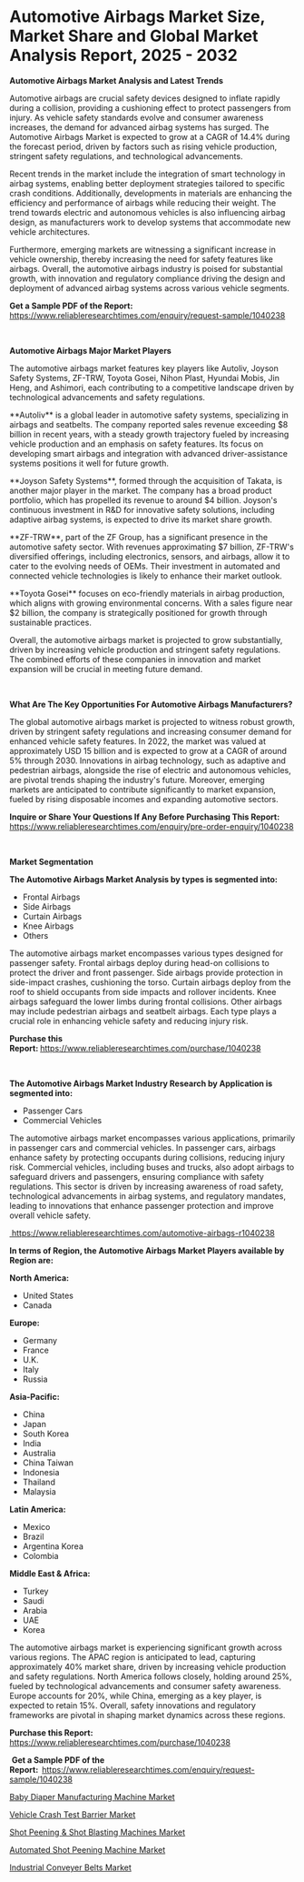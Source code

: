 <p><h1>Automotive Airbags Market Size, Market Share and Global Market Analysis Report, 2025 - 2032</h1></p><p><strong>Automotive Airbags Market Analysis and Latest Trends</strong></p>
<p><p>Automotive airbags are crucial safety devices designed to inflate rapidly during a collision, providing a cushioning effect to protect passengers from injury. As vehicle safety standards evolve and consumer awareness increases, the demand for advanced airbag systems has surged. The Automotive Airbags Market is expected to grow at a CAGR of 14.4% during the forecast period, driven by factors such as rising vehicle production, stringent safety regulations, and technological advancements. </p><p>Recent trends in the market include the integration of smart technology in airbag systems, enabling better deployment strategies tailored to specific crash conditions. Additionally, developments in materials are enhancing the efficiency and performance of airbags while reducing their weight. The trend towards electric and autonomous vehicles is also influencing airbag design, as manufacturers work to develop systems that accommodate new vehicle architectures. </p><p>Furthermore, emerging markets are witnessing a significant increase in vehicle ownership, thereby increasing the need for safety features like airbags. Overall, the automotive airbags industry is poised for substantial growth, with innovation and regulatory compliance driving the design and deployment of advanced airbag systems across various vehicle segments.</p></p>
<p><strong>Get a Sample PDF of the Report:&nbsp;</strong> <a href="https://www.reliableresearchtimes.com/enquiry/request-sample/1040238?utm_campaign=3255&utm_medium=2&utm_source=Github&utm_content=ia&utm_term=30032025&utm_id=automotive-airbags">https://www.reliableresearchtimes.com/enquiry/request-sample/1040238</a></p>
<p>&nbsp;</p>
<p><strong>Automotive Airbags Major Market Players</strong></p>
<p><p>The automotive airbags market features key players like Autoliv, Joyson Safety Systems, ZF-TRW, Toyota Gosei, Nihon Plast, Hyundai Mobis, Jin Heng, and Ashimori, each contributing to a competitive landscape driven by technological advancements and safety regulations.</p><p>**Autoliv** is a global leader in automotive safety systems, specializing in airbags and seatbelts. The company reported sales revenue exceeding $8 billion in recent years, with a steady growth trajectory fueled by increasing vehicle production and an emphasis on safety features. Its focus on developing smart airbags and integration with advanced driver-assistance systems positions it well for future growth.</p><p>**Joyson Safety Systems**, formed through the acquisition of Takata, is another major player in the market. The company has a broad product portfolio, which has propelled its revenue to around $4 billion. Joyson's continuous investment in R&D for innovative safety solutions, including adaptive airbag systems, is expected to drive its market share growth.</p><p>**ZF-TRW**, part of the ZF Group, has a significant presence in the automotive safety sector. With revenues approximating $7 billion, ZF-TRW's diversified offerings, including electronics, sensors, and airbags, allow it to cater to the evolving needs of OEMs. Their investment in automated and connected vehicle technologies is likely to enhance their market outlook.</p><p>**Toyota Gosei** focuses on eco-friendly materials in airbag production, which aligns with growing environmental concerns. With a sales figure near $2 billion, the company is strategically positioned for growth through sustainable practices.</p><p>Overall, the automotive airbags market is projected to grow substantially, driven by increasing vehicle production and stringent safety regulations. The combined efforts of these companies in innovation and market expansion will be crucial in meeting future demand.</p></p>
<p>&nbsp;</p>
<p><strong>What Are The Key Opportunities For Automotive Airbags Manufacturers?</strong></p>
<p><p>The global automotive airbags market is projected to witness robust growth, driven by stringent safety regulations and increasing consumer demand for enhanced vehicle safety features. In 2022, the market was valued at approximately USD 15 billion and is expected to grow at a CAGR of around 5% through 2030. Innovations in airbag technology, such as adaptive and pedestrian airbags, alongside the rise of electric and autonomous vehicles, are pivotal trends shaping the industry's future. Moreover, emerging markets are anticipated to contribute significantly to market expansion, fueled by rising disposable incomes and expanding automotive sectors.</p></p>
<p><strong>Inquire or Share Your Questions If Any Before Purchasing This Report:</strong> <a href="https://www.reliableresearchtimes.com/enquiry/pre-order-enquiry/1040238?utm_campaign=3255&utm_medium=2&utm_source=Github&utm_content=ia&utm_term=30032025&utm_id=automotive-airbags">https://www.reliableresearchtimes.com/enquiry/pre-order-enquiry/1040238</a></p>
<p>&nbsp;</p>
<p><strong>Market Segmentation</strong></p>
<p><strong>The Automotive Airbags Market Analysis by types is segmented into:</strong></p>
<p><ul><li>Frontal Airbags</li><li>Side Airbags</li><li>Curtain Airbags</li><li>Knee Airbags</li><li>Others</li></ul></p>
<p><p>The automotive airbags market encompasses various types designed for passenger safety. Frontal airbags deploy during head-on collisions to protect the driver and front passenger. Side airbags provide protection in side-impact crashes, cushioning the torso. Curtain airbags deploy from the roof to shield occupants from side impacts and rollover incidents. Knee airbags safeguard the lower limbs during frontal collisions. Other airbags may include pedestrian airbags and seatbelt airbags. Each type plays a crucial role in enhancing vehicle safety and reducing injury risk.</p></p>
<p><strong>Purchase this Report:&nbsp;</strong><a href="https://www.reliableresearchtimes.com/purchase/1040238?utm_campaign=3255&utm_medium=2&utm_source=Github&utm_content=ia&utm_term=30032025&utm_id=automotive-airbags">https://www.reliableresearchtimes.com/purchase/1040238</a></p>
<p>&nbsp;</p>
<p><strong>The Automotive Airbags Market Industry Research by Application is segmented into:</strong></p>
<p><ul><li>Passenger Cars</li><li>Commercial Vehicles</li></ul></p>
<p><p>The automotive airbags market encompasses various applications, primarily in passenger cars and commercial vehicles. In passenger cars, airbags enhance safety by protecting occupants during collisions, reducing injury risk. Commercial vehicles, including buses and trucks, also adopt airbags to safeguard drivers and passengers, ensuring compliance with safety regulations. This sector is driven by increasing awareness of road safety, technological advancements in airbag systems, and regulatory mandates, leading to innovations that enhance passenger protection and improve overall vehicle safety.</p></p>
<p><a href="https://www.reliableresearchtimes.com/automotive-airbags-r1040238?utm_campaign=3255&utm_medium=2&utm_source=Github&utm_content=ia&utm_term=30032025&utm_id=automotive-airbags">&nbsp;https://www.reliableresearchtimes.com/automotive-airbags-r1040238</a></p>
<p><strong>In terms of Region, the Automotive Airbags Market Players available by Region are:</strong></p>
<p>
    <p> <strong> North America: </strong>
        <ul>
            <li>United States</li>
            <li>Canada</li>
        </ul>
        </p> 
    <p> <strong> Europe: </strong>
        <ul>
            <li>Germany</li>
            <li>France</li>
            <li>U.K.</li>
            <li>Italy</li>
            <li>Russia</li>
        </ul>
        </p> 
    <p> <strong> Asia-Pacific: </strong>
        <ul>
            <li>China</li>
            <li>Japan</li>
            <li>South Korea</li>
            <li>India</li>
            <li>Australia</li>
            <li>China Taiwan</li>
            <li>Indonesia</li>
            <li>Thailand</li>
            <li>Malaysia</li>
        </ul>
        </p> 
    <p> <strong> Latin America: </strong>
        <ul>
            <li>Mexico</li>
            <li>Brazil</li>
            <li>Argentina Korea</li>
            <li>Colombia</li>
        </ul>
        </p> 
    <p> <strong> Middle East & Africa: </strong>
        <ul>
            <li>Turkey</li>
            <li>Saudi</li>
            <li>Arabia</li>
            <li>UAE</li>
            <li>Korea</li>
        </ul>
    </p>
    </p>
<p><p>The automotive airbags market is experiencing significant growth across various regions. The APAC region is anticipated to lead, capturing approximately 40% market share, driven by increasing vehicle production and safety regulations. North America follows closely, holding around 25%, fueled by technological advancements and consumer safety awareness. Europe accounts for 20%, while China, emerging as a key player, is expected to retain 15%. Overall, safety innovations and regulatory frameworks are pivotal in shaping market dynamics across these regions.</p></p>
<p><strong>Purchase this Report: </strong><a href="https://www.reliableresearchtimes.com/purchase/1040238?utm_campaign=3255&utm_medium=2&utm_source=Github&utm_content=ia&utm_term=30032025&utm_id=automotive-airbags">https://www.reliableresearchtimes.com/purchase/1040238</a></p>
<p>&nbsp;<strong>Get a Sample PDF of the Report:&nbsp;&nbsp;</strong><a href="https://www.reliableresearchtimes.com/enquiry/request-sample/1040238?utm_campaign=3255&utm_medium=2&utm_source=Github&utm_content=ia&utm_term=30032025&utm_id=automotive-airbags">https://www.reliableresearchtimes.com/enquiry/request-sample/1040238</a></p>
<p><strong></strong></p>
<p><p><a href="https://www.linkedin.com/pulse/comprehensive-analysis-baby-diaper-manufacturing-machine-market-ikeae?utm_campaign=3255&utm_medium=2&utm_source=Github&utm_content=ia&utm_term=30032025&utm_id=automotive-airbags">Baby Diaper Manufacturing Machine Market</a></p><p><a href="https://www.linkedin.com/pulse/global-perspectives-vehicle-crash-test-barrier-market-fdeoe?utm_campaign=3255&utm_medium=2&utm_source=Github&utm_content=ia&utm_term=30032025&utm_id=automotive-airbags">Vehicle Crash Test Barrier Market</a></p><p><a href="https://www.linkedin.com/pulse/shot-peening-blasting-machines-market-ecosystem-competitive-6v3ne?utm_campaign=3255&utm_medium=2&utm_source=Github&utm_content=ia&utm_term=30032025&utm_id=automotive-airbags">Shot Peening & Shot Blasting Machines Market</a></p><p><a href="https://www.linkedin.com/pulse/market-dynamics-automated-shot-peening-machine-industry-18yye?utm_campaign=3255&utm_medium=2&utm_source=Github&utm_content=ia&utm_term=30032025&utm_id=automotive-airbags">Automated Shot Peening Machine Market</a></p><p><a href="https://www.linkedin.com/pulse/according-latest-trend-analysis-industrial-conveyer-belts-qj13e?utm_campaign=3255&utm_medium=2&utm_source=Github&utm_content=ia&utm_term=30032025&utm_id=automotive-airbags">Industrial Conveyer Belts Market</a></p></p>